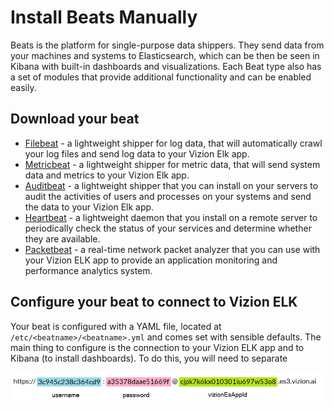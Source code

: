 # Install Beats Manually
Beats is the platform for single-purpose data shippers. They send data from your machines and systems to Elasticsearch, which can be then be seen in Kibana with built-in dashboards and visualizations. Each Beat type also has a set of modules that provide additional functionality and can be enabled easily.

## Download your beat
* [Filebeat](https://www.elastic.co/guide/en/beats/filebeat/current/filebeat-installation.html) - a lightweight shipper for log data, that will automatically crawl your log files and send log data to your Vizion Elk app.
* [Metricbeat](https://www.elastic.co/guide/en/beats/metricbeat/current/metricbeat-installation.html) - a lightweight shipper for metric data, that will send system data and metrics to your Vizion Elk app.
* [Auditbeat](https://www.elastic.co/guide/en/beats/auditbeat/current/auditbeat-installation.html) - a lightweight shipper that you can install on your servers to audit the activities of users and processes on your systems and send the data to your Vizion Elk app.
* [Heartbeat](https://www.elastic.co/guide/en/beats/heartbeat/current/heartbeat-installation.html) - a lightweight daemon that you install on a remote server to periodically check the status of your services and determine whether they are available. 
* [Packetbeat](https://www.elastic.co/guide/en/beats/packetbeat/current/packetbeat-installation.html) - a real-time network packet analyzer that you can use with your Vizion ELK app to provide an application monitoring and performance analytics system. 

## Configure your beat to connect to Vizion ELK

Your beat is configured with a YAML file, located at `/etc/<beatname>/<beatname>.yml` and comes set with sensible defaults. The main thing to configure is the connection to your Vizion ELK app and to Kibana (to install dashboards). To do this, you will need to separate 

![graph on parsing vizion ELK URL](./assets/images/app-credentials-split.png)
